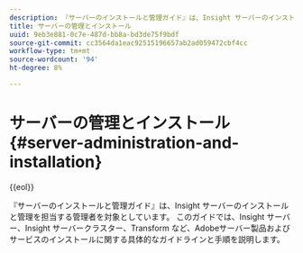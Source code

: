 ```yaml
---
description: 『サーバーのインストールと管理ガイド』は、Insight サーバーのインストールと管理を担当する管理者を対象としています。 このガイドでは、Insight サーバー、Insight サーバークラスター、Transform など、Adobeサーバー製品およびサービスのインストールに関する具体的なガイドラインと手順を説明します。
title: サーバーの管理とインストール
uuid: 9eb3e881-0c7e-487d-bb8a-bd3de75f9bdf
source-git-commit: cc3564da1eac92515196657ab2ad059472cbf4cc
workflow-type: tm+mt
source-wordcount: '94'
ht-degree: 8%

---
```


# サーバーの管理とインストール{#server-administration-and-installation}

{{eol}}

『サーバーのインストールと管理ガイド』は、Insight サーバーのインストールと管理を担当する管理者を対象としています。 このガイドでは、Insight サーバー、Insight サーバークラスター、Transform など、Adobeサーバー製品およびサービスのインストールに関する具体的なガイドラインと手順を説明します。

